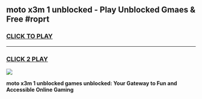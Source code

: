
## moto x3m 1 unblocked - Play Unblocked Gmaes & Free #roprt
<h3>
<a href="https://news.freeplayer.one?title=moto_x3m_1_unblocked&ref=03M">CLICK TO PLAY</a></h3>
<hr>

<h3>
<a href="https://news.freeplayer.one?title=moto_x3m_1_unblocked&ref=03M">CLICK 2 PLAY</a>
  
</h3>

<a href="https://news.freeplayer.one?title=moto_x3m_1_unblocked&ref=03M"><img src="https://clearcache.store/games.png"></a>


**moto x3m 1 unblocked games unblocked: Your Gateway to Fun and Accessible Online Gaming**

